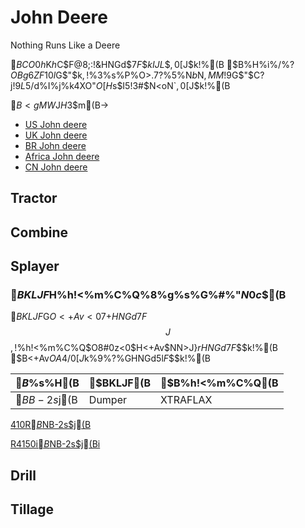 # John Deere
Nothing Runs Like a Deere

$BCO0h$K$h$C$F@8;:!&HNGd$7$F$$$kIJL\$,0[$J$k!%(B
$B%H%i%/%?$OBg6ZF10l$G$"$k$,!$%3%s%P%$%s$O>.7?%5%$%:$N$b$N$,MM!9$G$"$C$?$j!$9L5/$d%I%j%k4XO"$O$[$H$s$I5!3#$N<oN`$,0[$J$k!%(B

$B<gMW$J$H$3$m(B->

- [US John deere](https://www.deere.com/en/)
- [UK John deere](https://www.deere.co.uk/en/)
- [BR John deere](https://www.deere.com.br/pt/)
- [Africa John deere](https://www.deere.africa/en/index.html)
- [CN John deere](https://www.deere.com.cn/zh/index.html)

## Tractor

## Combine

## Splayer
### $BKLJF%8%g%s%G%#%"$H%h!<%m%C%Q%8%g%s%G%#%"$N0c$$(B 

$BKLJF$G$O<+Av<0$7$+HNGd$7$F$$$J$$$,!$%h!<%m%C%Q$O8#0z<0$H<+Av$NN>J}$rHNGd$7$F$$$k!%(B
$B<+Av$OA4$/0[$J$k%9%?%$%k$GHNGd$5$l$F$$$k!%(B


|$B%]%$%s%H(B |  $BKLJF(B  |  $B%h!<%m%C%Q(B  |
|---- | ---- | ---- |
|$BB-2s$j(B|  Dumper  |  XTRAFLAX  |

[410R$B$NB-2s$j(B](https://partscatalog.deere.com/jdrc/sidebyside/equipment/36980178/referrer/navigation/pgId/893723735)

[R4150i$B$NB-2s$j(Bi](https://partscatalog.deere.com/jdrc/sidebyside/equipment/4472577/referrer/navigation/pgId/854503071)

## Drill

## Tillage

